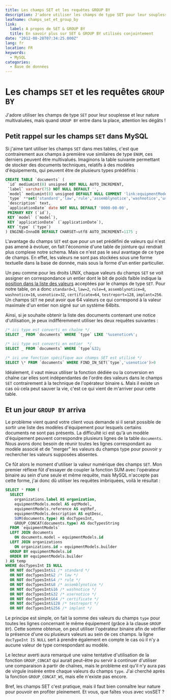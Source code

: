 ```yaml
---
title: Les champs SET et les requêtes GROUP BY
description: J'adore utiliser les champs de type SET pour leur souplesse et leur nature multivaluées, mais quand GROUP BY entre dans la place, attention les dégâts !
leafname: champs_set_et_group_by
link:
  label: A propos de SET & GROUP BY
  title: En savoir plus sur SET & GROUP BY utilisés conjointement
date: "2012-08-28T07:34:25.000Z"
lang: fr
location: FR
keywords:
  - MySQL
categories:
  - Base de données
---
```


# Les champs `SET` et les requêtes `GROUP BY`

J'adore utiliser les champs de type `SET` pour leur souplesse et leur nature multivaluées, mais quand `GROUP BY` entre dans la place, attention les dégâts !

## Petit rappel sur les champs `SET` dans MySQL

Si j'aime tant utiliser les champs `SET` dans mes tables, c'est que contrairement aux champs à première vue similaires de type `ENUM`, ces derniers peuvent être multivalués. Imaginons la table suivante permettant de stocker des documents techniques, relatifs à des modèles d'équipements, qui peuvent être de plusieurs types prédéfinis :

```sql
CREATE TABLE `documents` (
 `id` mediumint(8) unsigned NOT NULL AUTO_INCREMENT,
 `label` varchar(75) NOT NULL DEFAULT '',
 `model` mediumint(8) unsigned DEFAULT NULL COMMENT 'link:equipmentModels',
 `type` **set('standard','law','rule','assemblynotice','washnotice','usenotice','certificate','testreport','implant')** NOT NULL DEFAULT 'law',
 `description` text,
 `applicationDate` date NOT NULL DEFAULT '0000-00-00',
 PRIMARY KEY (`id`),
 KEY `model` (`model`),
 KEY `applicationDate` (`applicationDate`),
 KEY `type` (`type`)
) ENGINE=InnoDB DEFAULT CHARSET=utf8 AUTO_INCREMENT=1175 ;
```

L'avantage du champs `SET` est que pour un set prédéfini de valeurs qui n'est pas amené à évoluer, on fait l'économie d'une table de jointure qui rendrait plus complexe notre schema. Mais ce n'est pas le seul avantage de ce type de champs. En effet, les valeurs ne sont pas stockées sous une forme textuelle dans la base de donnée, mais sous la forme d'un entier particulier.

Un peu comme pour les droits UNIX, chaque valeurs du champs `SET` se voit assigner en correspondance un entier dont le bit de poids faible indique la [position dans la liste des valeurs](https://dev.mysql.com/doc/refman/8.0/en/set.html "Voir la documentation de SET") acceptées par le champs de type `SET`. Pour notre table, on a donc `standard=1`, `law=2`, `rule=4`, `assemblynotice=8`, `washnotice=16`, `usenotice=32`, `certificate=64`, `testreport=128`, `implant=256`. Un champs `SET` ne peut avoir que 64 valeurs ce qui correspond à la valeur maximale d'un entier non signé sur un système 64bits.

Ainsi, si je souhaite obtenir la liste des documents contenant une notice d'utilisation, je peux indifféremment utiliser les deux requêtes suivantes :

```sql
/* ici type est converti en chaîne */
SELECT _ FROM `documents` WHERE `type` LIKE '%usenotice%';

/* ici type est converti en entier  */
SELECT _ FROM `documents` WHERE `type`&32;

/* ici une fonction spécifique aux champs SET est utilisé */
SELECT \* FROM `documents` WHERE FIND_IN_SET(`type`,'usenotice')>0
```

Idéalement, il vaut mieux utiliser la fonction dédiée ou la conversion en chaîne car elles sont indépendantes de l'ordre des valeurs dans le champs `SET` contrairement à la technique de l'opérateur binaire `&`. Mais il existe un cas où cela peut sauver la vie, c'est ce qui vient de m'arriver pour cette table.

## Et un jour `GROUP BY` arriva

Le problème vient quand votre client vous demande si il serait possible de sortir une liste des modèles d'équipement pour lesquels certains documents ne sont pas présents. La difficulté ici est qu'à un modèle d'équipement peuvent correspondre plusieurs lignes de la table `documents`. Nous avons donc besoin de réunir toutes les lignes correspondant au modèle associé et de "merger" les valeurs du champs type pour pouvoir y rechercher les valeurs supposées absentes.

Ce fût alors le moment d'utiliser la valeur numérique des champs `SET`. Mon premier réflexe fût d'essayer de coupler la fonction SUM avec l'opérateur binaire au sein d'une seule et même requête, mais MySQL n'accepte pas cette forme, j'ai donc dû utiliser les requêtes imbriquées, voilà le résultat :

```sql
SELECT * FROM (
  SELECT
    organizations.label AS organization,
    equipmentModels.model AS eqtModel,
    equipmentModels.reference AS eqtRef,
    equipmentModels.description AS eqtDesc,
    SUM(documents.type) AS docTypesInt,
    GROUP_CONCAT(documents.type) AS docTypesString
  FROM `equipmentModels`
  LEFT JOIN documents
    ON documents.model = equipmentModels.id
  LEFT JOIN organizations
    ON organizations.id = equipmentModels.builder
  GROUP BY equipmentModels.id
  ORDER BY equipmentModels.builder
) AS temp
WHERE docTypesInt IS NULL
  OR NOT docTypesInt&1 /* standard */
  OR NOT docTypesInt&2 /* law */
  OR NOT docTypesInt&4 /* rule */
  OR NOT docTypesInt&8 /* assemblynotice */
  OR NOT docTypesInt&16 /* washnotice */
  OR NOT docTypesInt&32 /* usernotice */
  OR NOT docTypesInt&64 /* certificate */
  OR NOT docTypesInt&128 /* testreport */
  OR NOT docTypesInt&256 /* implant */
```

Le principe est simple, on fait la somme des valeurs du champs `type` pour toutes les lignes concernant le même équipement (grâce à la clause `GROUP BY`). Cette somme obtenue, on peut utiliser l'opérateur binaire afin de vérifier la présence d'une ou plusieurs valeurs au sein de ces champs. la ligne `docTypeInt IS NULL` sert à prendre également en compte le cas où il n'y a aucune valeur de type correspondant au modèle.

Le lecteur averti aura remarqué une vaine tentative d'utilisation de la fonction `GROUP_CONCAT` qui aurait peut-être pu servir à continuer d'utiliser une comparaison à partir de chaînes, mais le problème est qu'il n'y aura pas de virgule insérée entre chaque valeurs du champs `type`. J'ai cherché après la fonction `GROUP_CONCAT_WS`, mais elle n'existe pas encore.

Bref, les champs SET c'est pratique, mais il faut bien connaître leur nature pour pouvoir en profiter pleinement. Et vous, que faîtes vous avec vosSET ?
